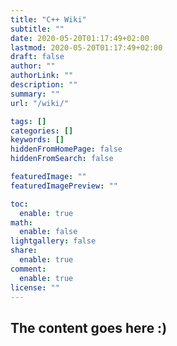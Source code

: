 ```yaml
---
title: "C++ Wiki"
subtitle: ""
date: 2020-05-20T01:17:49+02:00
lastmod: 2020-05-20T01:17:49+02:00
draft: false
author: ""
authorLink: ""
description: ""
summary: ""
url: "/wiki/"

tags: []
categories: []
keywords: []
hiddenFromHomePage: false
hiddenFromSearch: false

featuredImage: ""
featuredImagePreview: ""

toc:
  enable: true
math:
  enable: false
lightgallery: false
share:
  enable: true
comment:
  enable: true
license: ""
---
```


## The content goes here :)

<!--more-->
